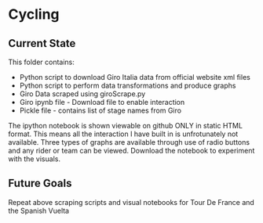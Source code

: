 # Cycling

## Current State

This folder contains:
- Python script to download Giro Italia data from official website xml files
- Python script to perform data transformations and produce graphs
- Giro Data scraped using giroScrape.py
- Giro ipynb file - Download file to enable interaction
- Pickle file - contains list of stage names from Giro

The ipython notebook is shown viewable on github ONLY in static HTML format. This means all the interaction I have built in is unfrotunately not available. Three types of graphs are available through use of radio buttons and any rider or team can be viewed.
Download the notebook to experiment with the visuals.

## Future Goals

Repeat above scraping scripts and visual notebooks for Tour De France and the Spanish Vuelta
